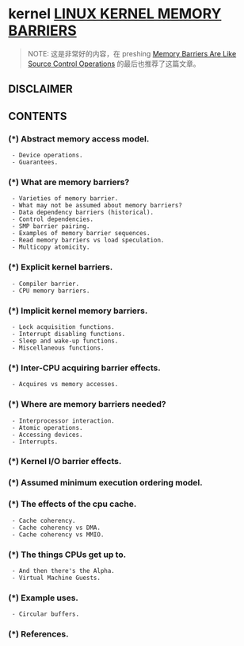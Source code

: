 # kernel [LINUX KERNEL MEMORY BARRIERS](https://www.kernel.org/doc/Documentation/memory-barriers.txt)

> NOTE: 这是非常好的内容，在 preshing [Memory Barriers Are Like Source Control Operations](https://preshing.com/20120710/memory-barriers-are-like-source-control-operations/) 的最后也推荐了这篇文章。

## DISCLAIMER



## CONTENTS

###  (*) Abstract memory access model.

     - Device operations.
     - Guarantees.

###  (*) What are memory barriers?

     - Varieties of memory barrier.
     - What may not be assumed about memory barriers?
     - Data dependency barriers (historical).
     - Control dependencies.
     - SMP barrier pairing.
     - Examples of memory barrier sequences.
     - Read memory barriers vs load speculation.
     - Multicopy atomicity.

###  (*) Explicit kernel barriers.

     - Compiler barrier.
     - CPU memory barriers.

###  (*) Implicit kernel memory barriers.

     - Lock acquisition functions.
     - Interrupt disabling functions.
     - Sleep and wake-up functions.
     - Miscellaneous functions.

###  (*) Inter-CPU acquiring barrier effects.

     - Acquires vs memory accesses.

###  (*) Where are memory barriers needed?

     - Interprocessor interaction.
     - Atomic operations.
     - Accessing devices.
     - Interrupts.

###  (*) Kernel I/O barrier effects.

###  (*) Assumed minimum execution ordering model.

###  (*) The effects of the cpu cache.

     - Cache coherency.
     - Cache coherency vs DMA.
     - Cache coherency vs MMIO.

###  (*) The things CPUs get up to.

     - And then there's the Alpha.
     - Virtual Machine Guests.

###  (*) Example uses.

     - Circular buffers.

###  (*) References.